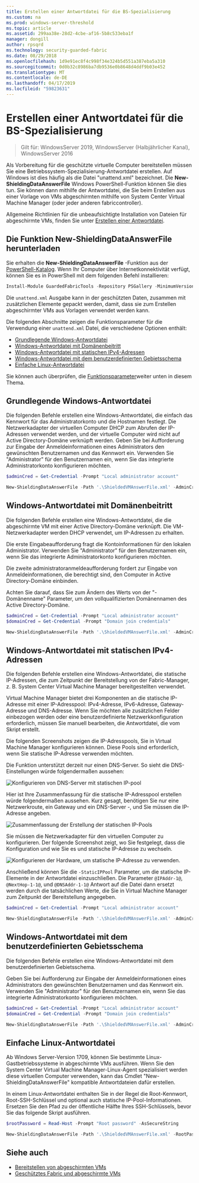 ```yaml
---
title: Erstellen einer Antwortdatei für die BS-Spezialisierung
ms.custom: na
ms.prod: windows-server-threshold
ms.topic: article
ms.assetid: 299aa38e-28d2-4cbe-af16-5b8c533eba1f
manager: dongill
author: rpsqrd
ms.technology: security-guarded-fabric
ms.date: 08/29/2018
ms.openlocfilehash: 1d9e91ec8f4c998f34e324b5d551a387eba5a310
ms.sourcegitcommit: 0d0b32c8986ba7db9536e0b8648d4ddf9b03e452
ms.translationtype: MT
ms.contentlocale: de-DE
ms.lasthandoff: 04/17/2019
ms.locfileid: "59823631"
---
```

# <a name="create-os-specialization-answer-file"></a>Erstellen einer Antwortdatei für die BS-Spezialisierung

>Gilt für: WindowsServer 2019, WindowsServer (Halbjährlicher Kanal), WindowsServer 2016

Als Vorbereitung für die geschützte virtuelle Computer bereitstellen müssen Sie eine Betriebssystem-Spezialisierung-Antwortdatei erstellen. Auf Windows ist dies häufig als die Datei "unattend.xml" bezeichnet. Die **New-ShieldingDataAnswerFile** Windows PowerShell-Funktion können Sie dies tun. Sie können dann mithilfe der Antwortdatei, die Sie beim Erstellen aus einer Vorlage von VMs abgeschirmten mithilfe von System Center Virtual Machine Manager (oder jeder anderen fabriccontroller).

Allgemeine Richtlinien für die unbeaufsichtigte Installation von Dateien für abgeschirmte VMs, finden Sie unter [Erstellen einer Antwortdatei](guarded-fabric-tenant-creates-shielding-data.md#create-an-answer-file).
 
## <a name="downloading-the-new-shieldingdataanswerfile-function"></a>Die Funktion New-ShieldingDataAnswerFile herunterladen

Sie erhalten die **New-ShieldingDataAnswerFile** -Funktion aus der [PowerShell-Katalog](https://aka.ms/gftools). Wenn Ihr Computer über Internetkonnektivität verfügt, können Sie es in PowerShell mit dem folgenden Befehl installieren:

```powershell
Install-Module GuardedFabricTools -Repository PSGallery -MinimumVersion 1.0.0
```

Die `unattend.xml` Ausgabe kann in der geschützten Daten, zusammen mit zusätzlichen Elemente gepackt werden, damit, dass sie zum Erstellen abgeschirmter VMs aus Vorlagen verwendet werden kann.

Die folgenden Abschnitte zeigen die Funktionsparameter für die Verwendung einer `unattend.xml` Datei, die verschiedene Optionen enthält:

- [Grundlegende Windows-Antwortdatei](#basic-windows-answer-file)
- [Windows-Antwortdatei mit Domänenbeitritt](#windows-answer-file-with-domain-join)
- [Windows-Antwortdatei mit statischen IPv4-Adressen](#windows-answer-file-with-static-ipv4-addresses)
- [Windows-Antwortdatei mit dem benutzerdefinierten Gebietsschema](#windows-answer-file-with-custom-locale)
- [Einfache Linux-Antwortdatei](#basic-linux-answer-file)

Sie können auch überprüfen, die [Funktionsparameter](#function-parameters)weiter unten in diesem Thema.

## <a name="basic-windows-answer-file"></a>Grundlegende Windows-Antwortdatei

Die folgenden Befehle erstellen eine Windows-Antwortdatei, die einfach das Kennwort für das Administratorkonto und die Hostnamen festlegt.
Die Netzwerkadapter der virtuellen Computer DHCP zum Abrufen der IP-Adressen verwendet werden, und der virtuelle Computer wird nicht auf Active Directory-Domäne verknüpft werden.
Geben Sie bei Aufforderung zur Eingabe der Anmeldeinformationen eines Administrators den gewünschten Benutzernamen und das Kennwort ein.
Verwenden Sie "Administrator" für den Benutzernamen ein, wenn Sie das integrierte Administratorkonto konfigurieren möchten.

```powershell
$adminCred = Get-Credential -Prompt "Local administrator account"

New-ShieldingDataAnswerFile -Path '.\ShieldedVMAnswerFile.xml' -AdminCredentials $adminCred
```

## <a name="windows-answer-file-with-domain-join"></a>Windows-Antwortdatei mit Domänenbeitritt

Die folgenden Befehle erstellen eine Windows-Antwortdatei, die die abgeschirmte VM mit einer Active Directory-Domäne verknüpft.
Die VM-Netzwerkadapter werden DHCP verwendet, um IP-Adressen zu erhalten.

Die erste Eingabeaufforderung fragt die Kontoinformationen für den lokalen Administrator.
Verwenden Sie "Administrator" für den Benutzernamen ein, wenn Sie das integrierte Administratorkonto konfigurieren möchten.

Die zweite administratoranmeldeaufforderung fordert zur Eingabe von Anmeldeinformationen, die berechtigt sind, den Computer in Active Directory-Domäne einbinden.

Achten Sie darauf, dass Sie zum Ändern des Werts von der "-Domänenname" Parameter, um den vollqualifizierten Domänennamen des Active Directory-Domäne.

```powershell
$adminCred = Get-Credential -Prompt "Local administrator account"
$domainCred = Get-Credential -Prompt "Domain join credentials"

New-ShieldingDataAnswerFile -Path '.\ShieldedVMAnswerFile.xml' -AdminCredentials $adminCred -DomainName 'my.contoso.com' -DomainJoinCredentials $domainCred
```
## <a name="windows-answer-file-with-static-ipv4-addresses"></a>Windows-Antwortdatei mit statischen IPv4-Adressen

Die folgenden Befehle erstellen eine Windows-Antwortdatei, die statische IP-Adressen, die zum Zeitpunkt der Bereitstellung von der Fabric-Manager, z. B. System Center Virtual Machine Manager bereitgestellten verwendet.

Virtual Machine Manager bietet drei Komponenten an die statische IP-Adresse mit einer IP-Adresspool: IPv4-Adresse, IPv6-Adresse, Gateway-Adresse und DNS-Adresse. Wenn Sie möchten alle zusätzlichen Felder einbezogen werden oder eine benutzerdefinierte Netzwerkkonfiguration erforderlich, müssen Sie manuell bearbeiten, die Antwortdatei, die vom Skript erstellt.

Die folgenden Screenshots zeigen die IP-Adresspools, Sie in Virtual Machine Manager konfigurieren können. Diese Pools sind erforderlich, wenn Sie statische IP-Adresse verwenden möchten.

Die Funktion unterstützt derzeit nur einen DNS-Server. So sieht die DNS-Einstellungen würde folgendermaßen aussehen:

![Konfigurieren von DNS-Server mit statischen IP-pool](../media/Guarded-Fabric-Shielded-VM/guarded-host-unattend-static-ip-address-pool-dns-settings.png)

Hier ist Ihre Zusammenfassung für die statische IP-Adresspool erstellen würde folgendermaßen aussehen. Kurz gesagt, benötigen Sie nur eine Netzwerkroute, ein Gateway und ein DNS-Server -, und Sie müssen die IP-Adresse angeben.

![Zusammenfassung der Erstellung der statischen IP-Pools](../media/Guarded-Fabric-Shielded-VM/guarded-host-unattend-static-ip-address-pool-summary.png)

Sie müssen die Netzwerkadapter für den virtuellen Computer zu konfigurieren. Der folgende Screenshot zeigt, wo Sie festgelegt, dass die Konfiguration und wie Sie es und statische IP-Adresse zu wechseln.

![Konfigurieren der Hardware, um statische IP-Adresse zu verwenden.](../media/Guarded-Fabric-Shielded-VM/guarded-host-unattend-static-ip-address-pool-network-adapter-settings.png)

Anschließend können Sie die `-StaticIPPool` Parameter, um die statische IP-Elemente in der Antwortdatei einzuschließen. Die Parameter `@IPAddr-1@`, `@NextHop-1-1@`, und `@DNSAddr-1-1@` Antwort auf die Datei dann ersetzt werden durch die tatsächlichen Werte, die Sie in Virtual Machine Manager zum Zeitpunkt der Bereitstellung angegeben.

```powershell
$adminCred = Get-Credential -Prompt "Local administrator account"

New-ShieldingDataAnswerFile -Path '.\ShieldedVMAnswerFile.xml' -AdminCredentials $adminCred -StaticIPPool IPv4Address
```

## <a name="windows-answer-file-with-a-custom-locale"></a>Windows-Antwortdatei mit dem benutzerdefinierten Gebietsschema

Die folgenden Befehle erstellen eine Windows-Antwortdatei mit dem benutzerdefinierten Gebietsschema.

Geben Sie bei Aufforderung zur Eingabe der Anmeldeinformationen eines Administrators den gewünschten Benutzernamen und das Kennwort ein.
Verwenden Sie "Administrator" für den Benutzernamen ein, wenn Sie das integrierte Administratorkonto konfigurieren möchten.

```powershell
$adminCred = Get-Credential -Prompt "Local administrator account"
$domainCred = Get-Credential -Prompt "Domain join credentials"

New-ShieldingDataAnswerFile -Path '.\ShieldedVMAnswerFile.xml' -AdminCredentials $adminCred -Locale es-ES
```

## <a name="basic-linux-answer-file"></a>Einfache Linux-Antwortdatei

Ab Windows Server-Version 1709, können Sie bestimmte Linux-Gastbetriebssysteme in abgeschirmte VMs ausführen.
Wenn Sie den System Center Virtual Machine Manager-Linux-Agent spezialisiert werden diese virtuellen Computer verwenden, kann das Cmdlet "New-ShieldingDataAnswerFile" kompatible Antwortdateien dafür erstellen.

In einem Linux-Antwortdatei enthalten Sie in der Regel die Root-Kennwort, Root-SSH-Schlüssel und optional auch statische IP-Pool-Informationen.
Ersetzen Sie den Pfad zu der öffentliche Hälfte Ihres SSH-Schlüssels, bevor Sie das folgende Skript ausführen.

```powershell
$rootPassword = Read-Host -Prompt "Root password" -AsSecureString

New-ShieldingDataAnswerFile -Path '.\ShieldedVMAnswerFile.xml' -RootPassword $rootPassword -RootSshKey '~\.ssh\id_rsa.pub'
```

## <a name="see-also"></a>Siehe auch

- [Bereitstellen von abgeschirmten VMs](guarded-fabric-configuration-scenarios-for-shielded-vms-overview.md)
- [Geschütztes Fabric und abgeschirmte VMs](guarded-fabric-and-shielded-vms-top-node.md)
